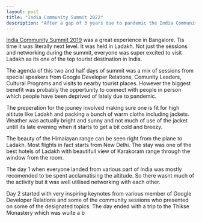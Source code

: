 ```yaml
---
layout: post
title: "India Community Summit 2022"
description: "After a gap of 3 years due to pandemic the India Community Summit was organized by Google Developers at Ladakh. GDG Organizers, Developer Experts and Student Club Leads across India were part of it"
---
```

[India Community Summit 2019](https://www.youtube.com/watch?v=OApF3wqgTEI) was a great experience in Bangalore. Tis time it was literally next level. It was held in Ladakh. Not just the sessions and networking during the summit, everyone was super excited to visit Ladakh as its one of the top tourist destination in India.

The agenda of this two and half days of summit was a mix of sessions from special speakers from Google Developer Relations, Comunity Leaders, Cultural Programs and visits to nearby tourist places. However the biggest benefit was probably the oppertunity to connect with people in person which people have been deprived of lately due to pandemic.

The preperation for the jouney involved making sure one is fit for high altitute like Ladakh and packing a bunch of warm cloths including jackets. Weather was actually bright and sunny and not much of use of the jacket untill its late evening when it starts to get a bit cold and breezy.

The beauty of the Himalayan range can be seen right from the plane to Ladakh. Most flights in fact starts from New Delhi. The stay was one of the best hotels of Ladakh with beautifull view of Karakoram range through the window from the room.

The day 1 when everyone landed from various part of India was mostly recomended to be spent acclamatising the altitude. So there wasnt much of the activity but it was well utilised networking with each other.

Day 2 started with very inspiring keynotes from various member of Google Developer Relations and some of the community sessions who presented on some of the designated topics. The day ended with a trip to the Thikse Monastery which was wuite a b

<!--stackedit_data:
eyJoaXN0b3J5IjpbLTE1NjQ5NzkyNV19
-->